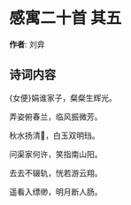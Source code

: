 # 感寓二十首  其五

**作者**: 刘弇

## 诗词内容

{女便}娟谁家子，粲粲生辉光。

弄姿俯春兰，临风振微芳。

秋水扬清𪾦，白玉双明珰。

问渠家何许，笑指南山阳。

去去不辍轨，恍若游云翔。

遥看入缥缈，明月断人肠。

